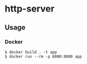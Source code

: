 # http-server

## Usage

### Docker

```
$ docker build . -t app
$ docker run --rm -p 8080:8080 app
```
